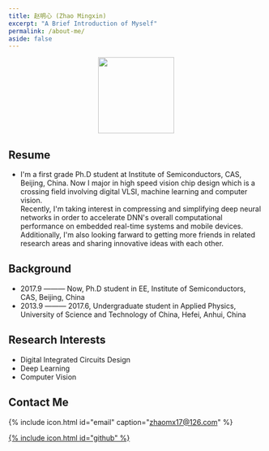 ```yaml
---
title: 赵明心 (Zhao Mingxin)
excerpt: "A Brief Introduction of Myself"
permalink: /about-me/
aside: false
---
```


<center>
<img src="http://wx4.sinaimg.cn/small/41f56ddcly1fitk7pj3eaj208i099q5d.jpg" width="150px">
</center>

## Resume
- I'm a first grade Ph.D student at Institute of Semiconductors, CAS, Beijing, China. Now I major in high speed vision chip design which is a crossing field involving digital VLSI, machine learning and computer vision.  
Recently, I'm taking interest in compressing and simplifying deep neural networks in order to accelerate DNN's overall computational performance on embedded real-time systems and mobile devices.  
Additionally, I'm also looking farward to getting more friends in related research areas and sharing innovative ideas with each other.  

## Background  
- 2017.9 ——— Now, Ph.D student in EE, Institute of Semiconductors, CAS, Beijing, China  
- 2013.9 ——— 2017.6, Undergraduate student in Applied Physics, University of Science and Technology of China, Hefei, Anhui, China  

## Research Interests  
- Digital Integrated Circuits Design  
- Deep Learning  
- Computer Vision  

## Contact Me
{% include icon.html id="email" caption="zhaomx17@126.com" %}

 [{% include icon.html id="github" %}](https://github.com/JackGittes)